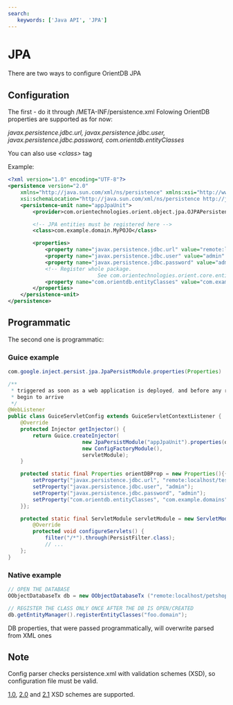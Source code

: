 ```yaml
---
search:
   keywords: ['Java API', 'JPA']
---
```


# JPA

There are two ways to configure OrientDB JPA

## Configuration
The first - do it through /META-INF/persistence.xml
Folowing OrientDB properties are supported as for now:

*javax.persistence.jdbc.url, javax.persistence.jdbc.user, javax.persistence.jdbc.password, com.orientdb.entityClasses*

You can also use *&lt;class&gt;* tag

Example:
```xml
<?xml version="1.0" encoding="UTF-8"?>
<persistence version="2.0"
	xmlns="http://java.sun.com/xml/ns/persistence" xmlns:xsi="http://www.w3.org/2001/XMLSchema-instance"
	xsi:schemaLocation="http://java.sun.com/xml/ns/persistence http://java.sun.com/xml/ns/persistence/persistence_2_0.xsd">
	<persistence-unit name="appJpaUnit">
		<provider>com.orientechnologies.orient.object.jpa.OJPAPersistenceProvider</provider>

		<!-- JPA entities must be registered here -->
		<class>com.example.domain.MyPOJO</class>

		<properties>
			<property name="javax.persistence.jdbc.url" value="remote:localhost/test.odb" />
			<property name="javax.persistence.jdbc.user" value="admin" />
			<property name="javax.persistence.jdbc.password" value="admin" />
			<!-- Register whole package.
                             See com.orientechnologies.orient.core.entity.OEntityManager.registerEntityClasses(String) for more details -->
			<property name="com.orientdb.entityClasses" value="com.example.domains" />
		</properties>
	</persistence-unit>
</persistence>
```
## Programmatic
The second one is programmatic:

### Guice example

```java
com.google.inject.persist.jpa.JpaPersistModule.properties(Properties)
```

```java
/**
 * triggered as soon as a web application is deployed, and before any requests
 * begin to arrive
 */
@WebListener
public class GuiceServletConfig extends GuiceServletContextListener {
	@Override
	protected Injector getInjector() {
		return Guice.createInjector(
                        new JpaPersistModule("appJpaUnit").properties(orientDBProp),
                        new ConfigFactoryModule(),
                        servletModule);
	}

	protected static final Properties orientDBProp = new Properties(){{
		setProperty("javax.persistence.jdbc.url", "remote:localhost/test.odb");
		setProperty("javax.persistence.jdbc.user", "admin");
		setProperty("javax.persistence.jdbc.password", "admin");
		setProperty("com.orientdb.entityClasses", "com.example.domains");
	}};

	protected static final ServletModule servletModule = new ServletModule() {
		@Override
		protected void configureServlets() {
			filter("/*").through(PersistFilter.class);
			// ...
	};
}
```

### Native example
```java
// OPEN THE DATABASE
OObjectDatabaseTx db = new OObjectDatabaseTx ("remote:localhost/petshop").open("admin", "admin");

// REGISTER THE CLASS ONLY ONCE AFTER THE DB IS OPEN/CREATED
db.getEntityManager().registerEntityClasses("foo.domain");
```

DB properties, that were passed programmatically, will overwrite parsed from XML ones


## Note
Config parser checks persistence.xml with validation schemes (XSD), so configuration file must be valid.

[1.0](https://github.com/orientechnologies/orientdb/blob/develop/object/src/main/resources/META-INF/persistence/persistence_1_0.xsd), [2.0](https://github.com/orientechnologies/orientdb/blob/develop/object/src/main/resources/META-INF/persistence/persistence_2_0.xsd) and [2.1](https://github.com/orientechnologies/orientdb/blob/develop/object/src/main/resources/META-INF/persistence/persistence_2_1.xsd) XSD schemes are supported.
